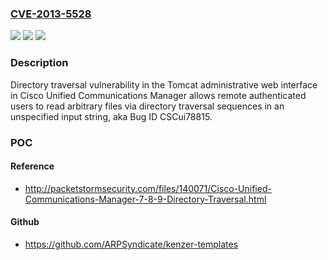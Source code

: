 ### [CVE-2013-5528](https://cve.mitre.org/cgi-bin/cvename.cgi?name=CVE-2013-5528)
![](https://img.shields.io/static/v1?label=Product&message=n%2Fa&color=blue)
![](https://img.shields.io/static/v1?label=Version&message=n%2Fa&color=blue)
![](https://img.shields.io/static/v1?label=Vulnerability&message=n%2Fa&color=brighgreen)

### Description

Directory traversal vulnerability in the Tomcat administrative web interface in Cisco Unified Communications Manager allows remote authenticated users to read arbitrary files via directory traversal sequences in an unspecified input string, aka Bug ID CSCui78815.

### POC

#### Reference
- http://packetstormsecurity.com/files/140071/Cisco-Unified-Communications-Manager-7-8-9-Directory-Traversal.html

#### Github
- https://github.com/ARPSyndicate/kenzer-templates

